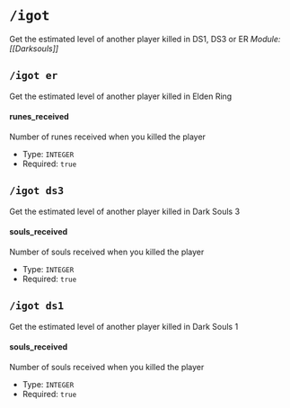 # `/igot`
Get the estimated level of another player killed in DS1, DS3 or ER
*Module: [[Darksouls]]*
## `/igot er`
Get the estimated level of another player killed in Elden Ring
#### runes_received
Number of runes received when you killed the player
- Type: `INTEGER`
- Required: `true`
## `/igot ds3`
Get the estimated level of another player killed in Dark Souls 3
#### souls_received
Number of souls received when you killed the player
- Type: `INTEGER`
- Required: `true`
## `/igot ds1`
Get the estimated level of another player killed in Dark Souls 1
#### souls_received
Number of souls received when you killed the player
- Type: `INTEGER`
- Required: `true`